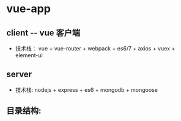 # vue-app
## client -- vue 客户端

- 技术栈： vue + vue-router + webpack + es6/7 + axios + vuex + element-ui

## server

- 技术栈: nodejs + express + es6 + mongodb + mongoose

## 目录结构:



